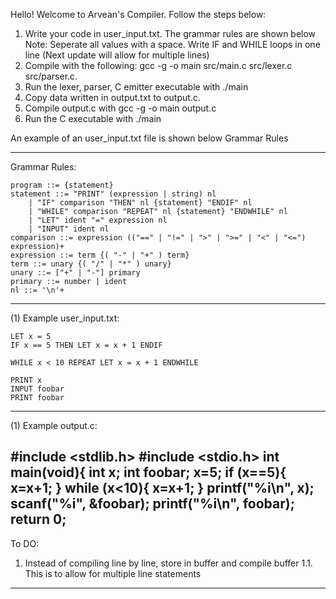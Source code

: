 
Hello! Welcome to Arvean's Compiler. 
Follow the steps below:

1. Write your code in user_input.txt. The grammar rules are shown below
Note: Seperate all values with a space. Write IF and WHILE loops in one line (Next update will allow for multiple lines)
2. Compile with the following: gcc -g -o main src/main.c src/lexer.c src/parser.c. 
3. Run the lexer, parser, C emitter executable with ./main
4. Copy data written in output.txt to output.c.
5. Compile output.c with gcc -g -o main output.c 
6. Run the C executable with ./main

An example of an user_input.txt file is shown below Grammar Rules

  -------------------------------------------------------------------------
Grammar Rules:

    program ::= {statement}
    statement ::= "PRINT" (expression | string) nl
        | "IF" comparison "THEN" nl {statement} "ENDIF" nl
        | "WHILE" comparison "REPEAT" nl {statement} "ENDWHILE" nl
        | "LET" ident "=" expression nl
        | "INPUT" ident nl
    comparison ::= expression (("==" | "!=" | ">" | ">=" | "<" | "<=") expression)+
    expression ::= term {( "-" | "+" ) term}
    term ::= unary {( "/" | "*" ) unary}
    unary ::= ["+" | "-"] primary
    primary ::= number | ident
    nl ::= '\n'+

  -------------------------------------------------------------------------

  (1) Example user_input.txt:

    LET x = 5
    IF x == 5 THEN LET x = x + 1 ENDIF

    WHILE x < 10 REPEAT LET x = x + 1 ENDWHILE

    PRINT x
    INPUT foobar
    PRINT foobar
  -------------------------------------------------------------------------
 
  (1) Example output.c:
  
  #include <stdlib.h>
  #include <stdio.h>
  int main(void){
  int x;
  int foobar; 
  x=5;
  if (x==5){
  x=x+1;
  }
  while (x<10){
  x=x+1;
  }
  printf("%i\n", x);
  scanf("%i", &foobar);
  printf("%i\n", foobar);
  return 0;
  -------------------------------------------------------------------------

To DO:
 1. Instead of compiling line by line, store in buffer and compile buffer
  1.1. This is to allow for multiple line statements
  -------------------------------------------------------------------------
